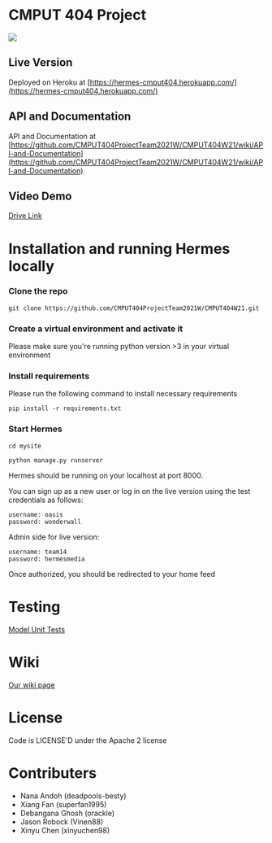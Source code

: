 # CMPUT 404 Project

![](https://i.ibb.co/6XrGCHN/Group-2.png)

## Live Version

Deployed on Heroku at [https://hermes-cmput404.herokuapp.com/](https://hermes-cmput404.herokuapp.com/)


## API and Documentation
API and Documentation at [https://github.com/CMPUT404ProjectTeam2021W/CMPUT404W21/wiki/API-and-Documentation](https://github.com/CMPUT404ProjectTeam2021W/CMPUT404W21/wiki/API-and-Documentation)

## Video Demo

[Drive Link](https://drive.google.com/file/d/1h8djvFAPCEa7mLMsY2l8c5d_MVQejAoE/view?usp=sharing)

# Installation and running Hermes locally

### Clone the repo

```
git clone https://github.com/CMPUT404ProjectTeam2021W/CMPUT404W21.git

```

### Create a virtual environment and activate it

Please make sure you're running python version >3 in your virtual environment

### Install requirements

Please run the following command to install necessary requirements

```
pip install -r requirements.txt

```

### Start Hermes

```
cd mysite

python manage.py runserver

```

Hermes should be running on your localhost at port 8000.

You can sign up as a new user or log in on the live version using the test credentials as follows: 


``` 
username: oasis
password: wonderwall
```
Admin side for live version:
```
username: team14
password: hermesmedia
```

Once authorized, you should be redirected to your home feed


# Testing

[Model Unit Tests](https://raw.githubusercontent.com/CMPUT404ProjectTeam2021W/CMPUT404W21/dev/mysite/socialdist/tests.py)

# Wiki

[Our wiki page](https://github.com/CMPUT404ProjectTeam2021W/CMPUT404W21/wiki)

# License

Code is LICENSE'D under the Apache 2 license

# Contributers

- Nana Andoh (deadpools-besty)
-  Xiang Fan (superfan1995)
-  Debangana Ghosh (orackle)
-  Jason Robock (Vinen88)
-  Xinyu Chen (xinyuchen98)

